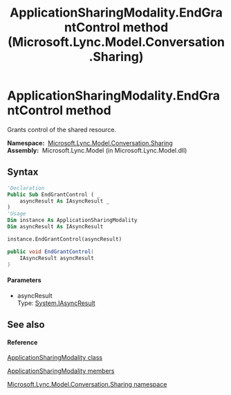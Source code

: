 ﻿---
title: ApplicationSharingModality.EndGrantControl method  (Microsoft.Lync.Model.Conversation.Sharing)
TOCTitle: 'EndGrantControl method '
ms:assetid: M:Microsoft.Lync.Model.Conversation.Sharing.ApplicationSharingModality.EndGrantControl(System.IAsyncResult)_DI_3_UC_OCS14MrefLyncWPF
ms:mtpsurl: https://msdn.microsoft.com/en-us/library/microsoft.lync.model.conversation.sharing.applicationsharingmodality.endgrantcontrol(v=office.15)
ms:contentKeyID: 48588576
ms.date: 07/28/2014
mtps_version: v=office.15
f1_keywords:
- Microsoft.Lync.Model.Conversation.Sharing.ApplicationSharingModality.EndGrantControl
dev_langs:
- CSharp
- JScript
- VB
- other
---

# ApplicationSharingModality.EndGrantControl method

Grants control of the shared resource.

**Namespace:**  [Microsoft.Lync.Model.Conversation.Sharing](microsoft-lync-model-conversation-sharing-namespace_2.md)  
**Assembly:**  Microsoft.Lync.Model (in Microsoft.Lync.Model.dll)

## Syntax

``` vb
'Declaration
Public Sub EndGrantControl ( _
    asyncResult As IAsyncResult _
)
'Usage
Dim instance As ApplicationSharingModality
Dim asyncResult As IAsyncResult

instance.EndGrantControl(asyncResult)
```

``` csharp
public void EndGrantControl(
    IAsyncResult asyncResult
)
```

#### Parameters

  - asyncResult  
    Type: [System.IAsyncResult](http://msdn2.microsoft.com/en-us/library/ft8a6455)  

## See also

#### Reference

[ApplicationSharingModality class](applicationsharingmodality-class-microsoft-lync-model-conversation-sharing_2.md)

[ApplicationSharingModality members](applicationsharingmodality-members-microsoft-lync-model-conversation-sharing_2.md)

[Microsoft.Lync.Model.Conversation.Sharing namespace](microsoft-lync-model-conversation-sharing-namespace_2.md)

